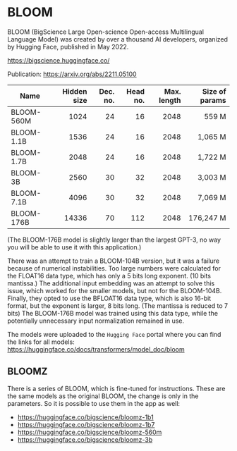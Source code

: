 # BLOOM #

BLOOM (BigScience Large Open-science Open-access Multilingual Language Model) was created by over a thousand AI developers, organized by Hugging Face, published in May 2022.

https://bigscience.huggingface.co/

Publication: https://arxiv.org/abs/2211.05100

| Name       | Hidden size | Dec. no. | Head no. | Max. length | Size of params |
|------------|------------:|---------:|---------:|------------:|---------------:|
| BLOOM-560M |        1024 |       24 |       16 |        2048 |          559 M | 
| BLOOM-1.1B |        1536 |       24 |       16 |        2048 |        1,065 M |
| BLOOM-1.7B |        2048 |       24 |       16 |        2048 |        1,722 M |
| BLOOM-3B   |        2560 |       30 |       32 |        2048 |        3,003 M |
| BLOOM-7.1B |        4096 |       30 |       32 |        2048 |        7,069 M |
| BLOOM-176B |       14336 |       70 |      112 |        2048 |      176,247 M |

(The BLOOM-176B model is slightly larger than the largest GPT-3, no way you will be able to use it with this application.)

There was an attempt to train a BLOOM-104B version, but it was a failure because of numerical instabilities.
Too large numbers were calculated for the FLOAT16 data type, which has only a 5 bits long exponent. (10 bits mantissa.)
The additional input embedding was an attempt to solve this issue, which worked for the smaller models, but not for the BLOOM-104B.
Finally, they opted to use the BFLOAT16 data type, which is also 16-bit format, but the exponent is larger, 8 bits long. (The mantissa is reduced to 7 bits)
The BLOOM-176B model was trained using this data type, while the potentially unnecessary input normalization remained in use. 

The models were uploaded to the `Hugging Face` portal where you can find the links for all models: https://huggingface.co/docs/transformers/model_doc/bloom

## BLOOMZ ##

There is a series of BLOOM, which is fine-tuned for instructions. These are the same models as the original BLOOM, the change is only in the parameters.
So it is possible to use them in the app as well:

- https://huggingface.co/bigscience/bloomz-1b1
- https://huggingface.co/bigscience/bloomz-1b7
- https://huggingface.co/bigscience/bloomz-560m
- https://huggingface.co/bigscience/bloomz-3b